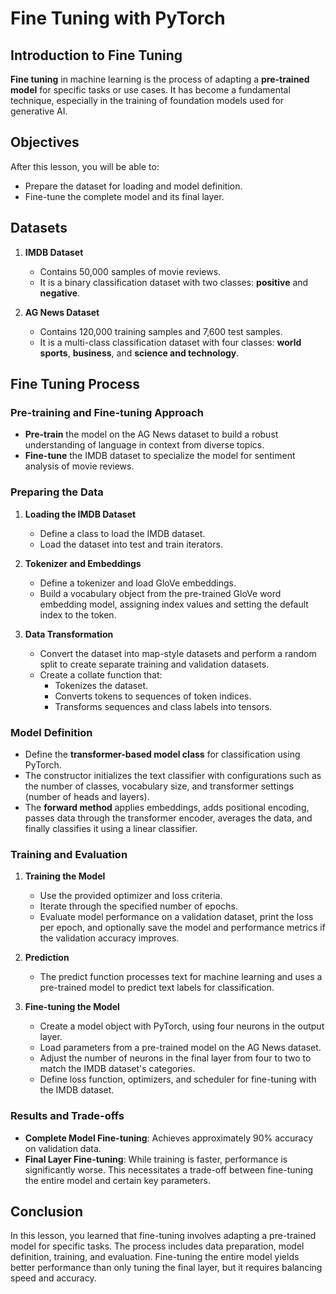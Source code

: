 # Fine Tuning with PyTorch

## Introduction to Fine Tuning

**Fine tuning** in machine learning is the process of adapting a **pre-trained model** for specific tasks or use cases. It has become a fundamental technique, especially in the training of foundation models used for generative AI.

## Objectives

After this lesson, you will be able to:

- Prepare the dataset for loading and model definition.
- Fine-tune the complete model and its final layer.

## Datasets

1. **IMDB Dataset**

   - Contains 50,000 samples of movie reviews.
   - It is a binary classification dataset with two classes: **positive** and **negative**.

2. **AG News Dataset**
   - Contains 120,000 training samples and 7,600 test samples.
   - It is a multi-class classification dataset with four classes: **world sports**, **business**, and **science and technology**.

## Fine Tuning Process

### Pre-training and Fine-tuning Approach

- **Pre-train** the model on the AG News dataset to build a robust understanding of language in context from diverse topics.
- **Fine-tune** the IMDB dataset to specialize the model for sentiment analysis of movie reviews.

### Preparing the Data

1. **Loading the IMDB Dataset**

   - Define a class to load the IMDB dataset.
   - Load the dataset into test and train iterators.

2. **Tokenizer and Embeddings**

   - Define a tokenizer and load GloVe embeddings.
   - Build a vocabulary object from the pre-trained GloVe word embedding model, assigning index values and setting the default index to the token.

3. **Data Transformation**
   - Convert the dataset into map-style datasets and perform a random split to create separate training and validation datasets.
   - Create a collate function that:
     - Tokenizes the dataset.
     - Converts tokens to sequences of token indices.
     - Transforms sequences and class labels into tensors.

### Model Definition

- Define the **transformer-based model class** for classification using PyTorch.
- The constructor initializes the text classifier with configurations such as the number of classes, vocabulary size, and transformer settings (number of heads and layers).
- The **forward method** applies embeddings, adds positional encoding, passes data through the transformer encoder, averages the data, and finally classifies it using a linear classifier.

### Training and Evaluation

1. **Training the Model**

   - Use the provided optimizer and loss criteria.
   - Iterate through the specified number of epochs.
   - Evaluate model performance on a validation dataset, print the loss per epoch, and optionally save the model and performance metrics if the validation accuracy improves.

2. **Prediction**

   - The predict function processes text for machine learning and uses a pre-trained model to predict text labels for classification.

3. **Fine-tuning the Model**
   - Create a model object with PyTorch, using four neurons in the output layer.
   - Load parameters from a pre-trained model on the AG News dataset.
   - Adjust the number of neurons in the final layer from four to two to match the IMDB dataset's categories.
   - Define loss function, optimizers, and scheduler for fine-tuning with the IMDB dataset.

### Results and Trade-offs

- **Complete Model Fine-tuning**: Achieves approximately 90% accuracy on validation data.
- **Final Layer Fine-tuning**: While training is faster, performance is significantly worse. This necessitates a trade-off between fine-tuning the entire model and certain key parameters.

## Conclusion

In this lesson, you learned that fine-tuning involves adapting a pre-trained model for specific tasks. The process includes data preparation, model definition, training, and evaluation. Fine-tuning the entire model yields better performance than only tuning the final layer, but it requires balancing speed and accuracy.
